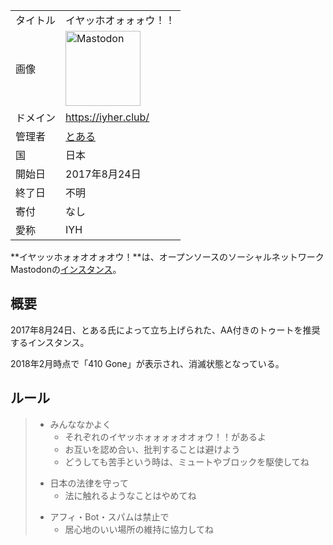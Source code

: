 <div>

|          |                                                                                                                                                                                                                                                                                                        |
|----------|--------------------------------------------------------------------------------------------------------------------------------------------------------------------------------------------------------------------------------------------------------------------------------------------------------|
| タイトル | イヤッホオォォォウ！！                                                                                                                                                                                                                                                                                 |
| 画像     | [<img src="/images/thumb/0/00/Mastodon_logo.png/120px-Mastodon_logo.png" srcset="/images/thumb/0/00/Mastodon_logo.png/180px-Mastodon_logo.png 1.5x, /images/0/00/Mastodon_logo.png 2x" width="120" height="120" alt="Mastodon" />](/%E3%83%95%E3%82%A1%E3%82%A4%E3%83%AB:Mastodon_logo.png "Mastodon") |
| ドメイン | <a href="https://iyher.club/" rel="nofollow">https://iyher.club/</a>                                                                                                                                                                                                                                   |
| 管理者   | <a href="https://iyher.club/@toaru" rel="nofollow">とある</a>                                                                                                                                                                                                                                          |
| 国       | 日本                                                                                                                                                                                                                                                                                                   |
| 開始日   | 2017年8月24日                                                                                                                                                                                                                                                                                          |
| 終了日   | 不明                                                                                                                                                                                                                                                                                                   |
| 寄付     | なし                                                                                                                                                                                                                                                                                                   |
| 愛称     | IYH                                                                                                                                                                                                                                                                                                    |

**イヤッッホォォオオォオウ！**は、オープンソースのソーシャルネットワークMastodonの[インスタンス](/%E3%82%A4%E3%83%B3%E3%82%B9%E3%82%BF%E3%83%B3%E3%82%B9 "インスタンス")。

## 概要

2017年8月24日、とある氏によって立ち上げられた、AA付きのトゥートを推奨するインスタンス。

2018年2月時点で「410 Gone」が表示され、消滅状態となっている。

## ルール

> -   みんななかよく
>     -   それぞれのイヤッホォォォォオオォウ！！があるよ
>     -   お互いを認め合い、批判することは避けよう
>     -   どうしても苦手という時は、ミュートやブロックを駆使してね
>
> <!-- -->
>
> -   日本の法律を守って
>     -   法に触れるようなことはやめてね
>
> <!-- -->
>
> -   アフィ・Bot・スパムは禁止で
>     -   居心地のいい場所の維持に協力してね

</div>
